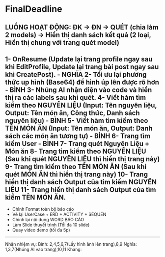 # FinalDeadline

LUỒNG HOẠT ĐỘNG: 
ĐK -> ĐN -> QUÉT (chia làm 2 models) -> Hiển thị danh sách kết quả (2 loại, Hiển thị chung với trang quét model)
----------------------------------------------------------------------------------------------------------------------------
1- OnResume (Update lại trang profile ngay sau khi EditProfile, Update lại trang bài post ngay sau khi CreatePost). - NGHĨA
2- Tối ưu lại phương thức up hình (Base64) để hình úp lên được rõ hơn - BÌNH
3- Nhúng AI nhận diện vào code và hiển thị ra các labels sau khi quét.
4- Viết hàm tìm kiếm theo NGUYÊN LIỆU (Input: Tên nguyên liệu, Output: Tên món ăn, Công thức, Danh sách nguyên liệu) - BÌNH
5- Viết hàm tìm kiếm theo TÊN MÓN ĂN (Input: Tên món ăn, Output: Danh sách các món ăn tương tự) - BÌNH
6- Trang tìm kiếm User - BÌNH
7- Trang quét Nguyên Liệu + Món ăn
8- Trang tìm kiếm theo NGUYÊN LIỆU (Sau khi quét NGUYÊN LIỆU thì hiển thị trang này)
9- Trang tìm kiếm theo TÊN MÓN ĂN (Sau khi quét MÓN ĂN thì hiển thị trang này)
10- Trang hiển thị danh sách Output của tìm kiếm NGUYÊN LIỆU
11- Trang hiển thị danh sách Output của tìm kiếm TÊN MÓN ĂN.
 ---------------------------------------------------------------------------------------------------------------------
- Chỉnh Format toàn bộ báo cáo
- Vẽ lại UserCase + ERD + ACTIVITY + SEQUEN
- Chỉnh lại nội dung WORD BÁO CÁO
- Làm Slide thuyết trình (Tối đa 10 slide)
- Quay video demo (tối đa 5p)
---------------------------------------------------------------------------------------------------------------------------
Nhận nhiệm vụ: 
Bình: 2,4,5,6,7(Lấy hình ảnh lên trang),8,9
Nghĩa: 1,3,7(Nhúng AI vào trang),10,11
Khang:
